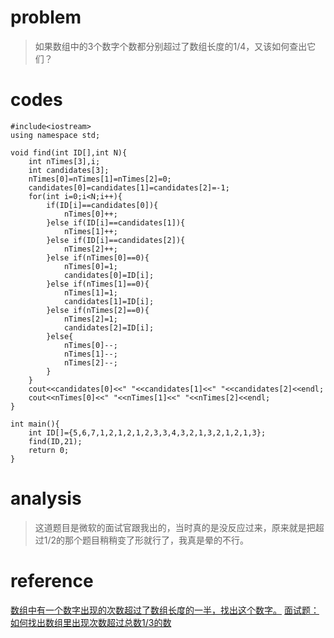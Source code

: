 # problem
>如果数组中的3个数字个数都分别超过了数组长度的1/4，又该如何查出它们？

# codes
```
#include<iostream>
using namespace std;

void find(int ID[],int N){
    int nTimes[3],i;
    int candidates[3];
    nTimes[0]=nTimes[1]=nTimes[2]=0;
    candidates[0]=candidates[1]=candidates[2]=-1;
    for(int i=0;i<N;i++){
        if(ID[i]==candidates[0]){
            nTimes[0]++;
        }else if(ID[i]==candidates[1]){
            nTimes[1]++;
        }else if(ID[i]==candidates[2]){
            nTimes[2]++;
        }else if(nTimes[0]==0){
            nTimes[0]=1;
            candidates[0]=ID[i];
        }else if(nTimes[1]==0){
            nTimes[1]=1;
            candidates[1]=ID[i];
        }else if(nTimes[2]==0){
            nTimes[2]=1;
            candidates[2]=ID[i];
        }else{
            nTimes[0]--;
            nTimes[1]--;
            nTimes[2]--;
        }
    }
    cout<<candidates[0]<<" "<<candidates[1]<<" "<<candidates[2]<<endl;
    cout<<nTimes[0]<<" "<<nTimes[1]<<" "<<nTimes[2]<<endl;
}

int main(){
    int ID[]={5,6,7,1,2,1,2,1,2,3,3,4,3,2,1,3,2,1,2,1,3};
    find(ID,21);
    return 0;
}

```

# analysis
>这道题目是微软的面试官跟我出的，当时真的是没反应过来，原来就是把超过1/2的那个题目稍稍变了形就行了，我真是晕的不行。

# reference
[数组中有一个数字出现的次数超过了数组长度的一半，找出这个数字。][1]
[面试题：如何找出数组里出现次数超过总数1/3的数][2]

[1]: https://www.cnblogs.com/tractorman/p/4116154.html
[2]: https://blog.csdn.net/xindoo/article/details/70224100

